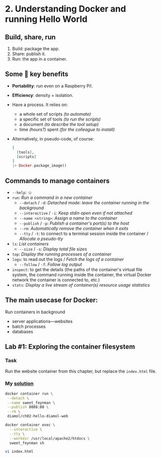 # 2. Understanding Docker and running Hello World

## Build, share, run

1. Build: package the app.
1. Share: publish it.
1. Run: the app in a container.

## Some 🔑 key benefits

- **Portability**: run even on a Raspberry Pi!.
- **Efficiency**: density + isolation.

- Have a process. It relies on:

  - a whole set of scripts _(to automate)_
  - a specific set of tools _(to run the scripts)_
  - a document _(to describe the tool setup)_
  - time _(hours?)_ spent _(for the colleague to install)_

- Alternatively, in pseudo-code, of course:

  ```ex
  [
    [tools],
    [scripts]
  ]
  |> Docker.package_image()
  ```

## Commands to manage containers

- `--help`: ☺️
- `run`: _Run a command in a new container_
  - `--detach` / `-d`: _Detached mode: leave the container running in the background_
  - `--interactive` / `-i`: _Keep stdin open even if not attached_
  - `--name <string>`: _Assign a name to the container_
  - `--publish` / `-p`: _Publish a container's port(s) to the host_
  - `--rm`: _Automatically remove the container when it exits_
  - `--tty` / `-t`: to connect to a terminal session inside the container / _Allocate a pseudo-tty_
- `ls`: _List containers_
  - `--size` / `-s`: _Display total file sizes_
- `top`: _Display the running processes of a container_
- `logs`: to read out the logs / _Fetch the logs of a container_
  - `--follow` / `-f`: _Follow log output_
- `inspect`: to get the details (the paths of the container's virtual file system, the command running inside the container, the virtual Docker network the container is connected to, etc.)
- `stats`: _Display a live stream of container(s) resource usage statistics_

## The main usecase for Docker:

Run containers in background

- server applications—websites
- batch processes
- databases

## Lab #1: Exploring the container filesystem

### Task

Run the website container from this chapter, but replace the `index.html` file.

### My [solution]

```sh
docker container run \
 --detach \
 --name sweet_feynman \
 --publish 8088:80 \
 --rm \
 diamol/ch02-hello-diamol-web

```

```sh
docker container exec \
  --interactive \
  --tty \
  --workdir /usr/local/apache2/htdocs \
  sweet_feynman sh
```

```sh
vi index.html
```

[solution]: 02_lab.sh
